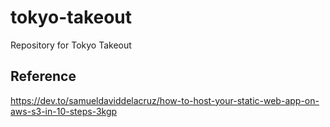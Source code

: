# tokyo-takeout
Repository for Tokyo Takeout

## Reference
https://dev.to/samueldaviddelacruz/how-to-host-your-static-web-app-on-aws-s3-in-10-steps-3kgp
